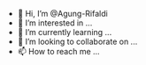 - 👋 Hi, I’m @Agung-Rifaldi
- 👀 I’m interested in ...
- 🌱 I’m currently learning ...
- 💞️ I’m looking to collaborate on ...
- 📫 How to reach me ...

<!---
Agung-Rifaldi/Agung-Rifaldi is a ✨ special ✨ repository because its `README.md` (this file) appears on your GitHub profile.
You can click the Preview link to take a look at your changes.
--->
